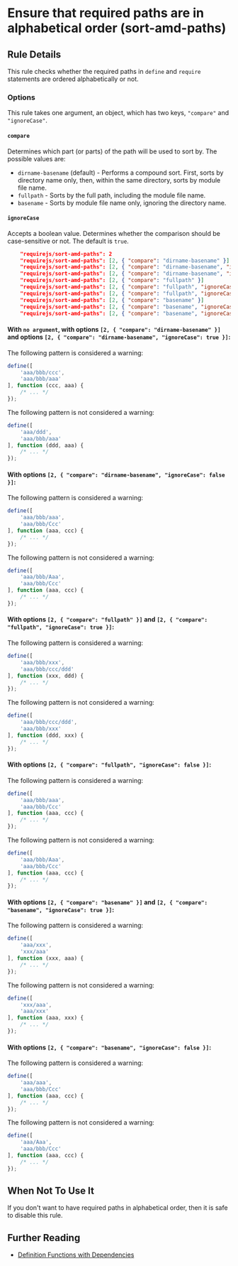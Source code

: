 #  Ensure that required paths are in alphabetical order (sort-amd-paths)

## Rule Details

This rule checks whether the required paths in `define` and `require` statements are ordered alphabetically or not.

### Options

This rule takes one argument, an object, which has two keys, `"compare"` and `"ignoreCase"`.

#### `compare`

Determines which part (or parts) of the path will be used to sort by. The possible values are:

* `dirname-basename` (default) - Performs a compound sort. First, sorts by directory name only, then, within the same directory, sorts by module file name.
* `fullpath` - Sorts by the full path, including the module file name.
* `basename` - Sorts by module file name only, ignoring the directory name.

#### `ignoreCase`

Accepts a boolean value. Determines whether the comparison should be case-sensitive or not. The default is `true`.

```json
    "requirejs/sort-amd-paths": 2
    "requirejs/sort-amd-paths": [2, { "compare": "dirname-basename" }]
    "requirejs/sort-amd-paths": [2, { "compare": "dirname-basename", "ignoreCase": true }]
    "requirejs/sort-amd-paths": [2, { "compare": "dirname-basename", "ignoreCase": false }]
    "requirejs/sort-amd-paths": [2, { "compare": "fullpath" }]
    "requirejs/sort-amd-paths": [2, { "compare": "fullpath", "ignoreCase": true }]
    "requirejs/sort-amd-paths": [2, { "compare": "fullpath", "ignoreCase": false }]
    "requirejs/sort-amd-paths": [2, { "compare": "basename" }]
    "requirejs/sort-amd-paths": [2, { "compare": "basename", "ignoreCase": true }]
    "requirejs/sort-amd-paths": [2, { "compare": "basename", "ignoreCase": false }]
```

#### With `no argument`, with options `[2, { "compare": "dirname-basename" }]` and options `[2, { "compare": "dirname-basename", "ignoreCase": true }]`:

The following pattern is considered a warning:

```js
define([
    'aaa/bbb/ccc',
    'aaa/bbb/aaa'
], function (ccc, aaa) {
    /* ... */
});
```

The following pattern is not considered a warning:

```js
define([
    'aaa/ddd',
    'aaa/bbb/aaa'
], function (ddd, aaa) {
    /* ... */
});
```

#### With options `[2, { "compare": "dirname-basename", "ignoreCase": false }]`:

The following pattern is considered a warning:

```js
define([
    'aaa/bbb/aaa',
    'aaa/bbb/Ccc'
], function (aaa, ccc) {
    /* ... */
});
```

The following pattern is not considered a warning:

```js
define([
    'aaa/bbb/Aaa',
    'aaa/bbb/Ccc'
], function (aaa, ccc) {
    /* ... */
});
```

#### With options `[2, { "compare": "fullpath" }]` and `[2, { "compare": "fullpath", "ignoreCase": true }]`:

The following pattern is considered a warning:

```js
define([
    'aaa/bbb/xxx',
    'aaa/bbb/ccc/ddd'
], function (xxx, ddd) {
    /* ... */
});
```

The following pattern is not considered a warning:

```js
define([
    'aaa/bbb/ccc/ddd',
    'aaa/bbb/xxx'
], function (ddd, xxx) {
    /* ... */
});
```

#### With options `[2, { "compare": "fullpath", "ignoreCase": false }]`:

The following pattern is considered a warning:

```js
define([
    'aaa/bbb/aaa',
    'aaa/bbb/Ccc'
], function (aaa, ccc) {
    /* ... */
});
```

The following pattern is not considered a warning:

```js
define([
    'aaa/bbb/Aaa',
    'aaa/bbb/Ccc'
], function (aaa, ccc) {
    /* ... */
});
```

#### With options `[2, { "compare": "basename" }]` and `[2, { "compare": "basename", "ignoreCase": true }]`:

The following pattern is considered a warning:

```js
define([
    'aaa/xxx',
    'xxx/aaa'
], function (xxx, aaa) {
    /* ... */
});
```

The following pattern is not considered a warning:

```js
define([
    'xxx/aaa',
    'aaa/xxx'
], function (aaa, xxx) {
    /* ... */
});
```

#### With options `[2, { "compare": "basename", "ignoreCase": false }]`:

The following pattern is considered a warning:

```js
define([
    'aaa/aaa',
    'aaa/bbb/Ccc'
], function (aaa, ccc) {
    /* ... */
});
```

The following pattern is not considered a warning:

```js
define([
    'aaa/Aaa',
    'aaa/bbb/Ccc'
], function (aaa, ccc) {
    /* ... */
});
```

## When Not To Use It

If you don't want to have required paths in alphabetical order, then it is safe to disable this rule.

## Further Reading

* [Definition Functions with Dependencies](http://requirejs.org/docs/api.html#defdep)